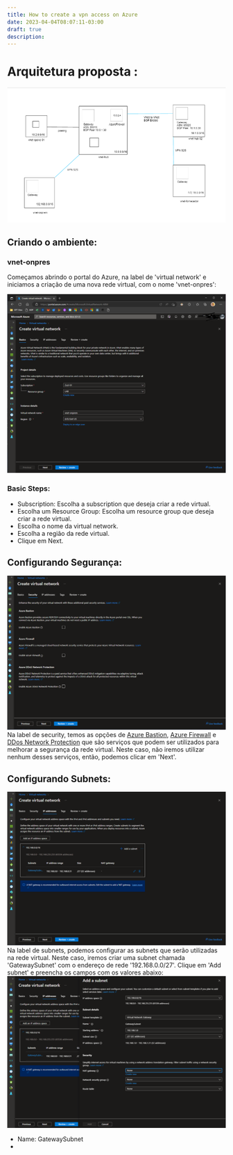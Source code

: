 ```yaml
---
title: How to create a vpn access on Azure
date: 2023-04-04T08:07:11-03:00
draft: true
description:
---
```


# Arquitetura proposta :

![Arquitetura do projeto proposto](/static/images/azure-posts/arquitetura.png)

## Criando o ambiente:

### vnet-onpres
Começamos abrindo o portal do Azure, na label de 'virtual network' e iniciamos a criação de uma nova rede virtual, com o nome 'vnet-onpres':

![Criando a rede virtual](/static/images/azure-posts/criando-vnet.png)
### Basic Steps:
- Subscription: Escolha a subscription que deseja criar a rede virtual.
- Escolha um Resource Group: Escolha um resource group que deseja criar a rede virtual.
- Escolha o nome da virtual network.
- Escolha a região da rede virtual.
- Clique em Next.

## Configurando Segurança:
![Configurando Segurança](/static/images/azure-posts/configurando-seguranca.png)
Na label de security, temos as opções de [Azure Bastion](https://learn.microsoft.com/en-us/azure/bastion/bastion-overview), [Azure Firewall](https://learn.microsoft.com/en-us/azure/firewall/) e [DDos Network Protection](https://learn.microsoft.com/en-us/azure/ddos-protection/ddos-protection-overview) que são serviços que podem ser utilizados para melhorar a segurança da rede virtual. Neste caso, não iremos utilizar nenhum desses serviços, então, podemos clicar em 'Next'.

## Configurando Subnets:
![Configurando Subnets](/static/images/azure-posts/configurando-subnets.png)
Na label de subnets, podemos configurar as subnets que serão utilizadas na rede virtual. Neste caso, iremos criar uma subnet chamada 'GatewaySubnet' com o endereço de rede '192.168.0.0/27'. Clique em 'Add subnet' e preencha os campos com os valores abaixo:
![Configurando Subnets](/static/images/azure-posts/configurando-gateway.png)
- Name: GatewaySubnet
- 